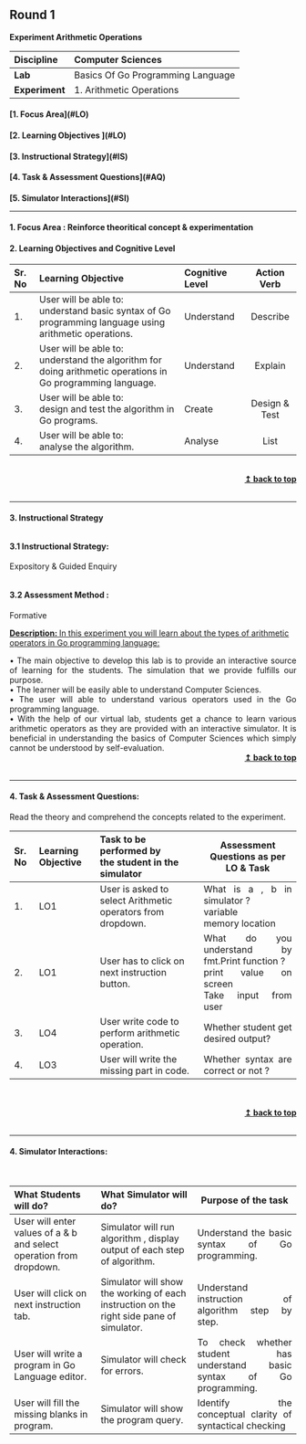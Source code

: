 ## Round 1
<p align="center">

<b> Experiment Arithmetic Operations </b> <a name="top"></a> <br>
</p>

<b>Discipline | </b> Computer Sciences
:--|:--|
<b> Lab</b> | Basics Of Go Programming Language 
<b> Experiment</b>|1. Arithmetic Operations


<h4> [1. Focus Area](#LO)
<h4> [2. Learning Objectives ](#LO)
<h4> [3. Instructional Strategy](#IS)
<h4> [4. Task & Assessment Questions](#AQ)
<h4> [5. Simulator Interactions](#SI)
<hr>

<a name="LO"></a>
#### 1. Focus Area : Reinforce theoritical concept & experimentation
#### 2. Learning Objectives and Cognitive Level


Sr. No |	Learning Objective	| Cognitive Level | Action Verb
:--|:--|:--|:-:
1.| User will be able to: <br>understand basic syntax of Go programming language using arithmetic operations.  | Understand | Describe
2.| User will be able to: <br>understand the algorithm for doing arithmetic operations in Go programming language.  | Understand| Explain
3.| User will be able to: <br>design and test the algorithm in Go programs. | Create | Design & Test
4.| User will be able to: <br>analyse the algorithm. |Analyse | List




<br/>
<div align="right">
    <b><a href="#top">↥ back to top</a></b>
</div>
<br/>
<hr>

<a name="IS"></a>
#### 3. Instructional Strategy
###### <h4>3.1 Instructional Strategy:     
Expository & Guided Enquiry
###### <h4>3.2 Assessment Method : 
Formative

<u> <b>Description: </b> In this experiment you will learn about the types of arithmetic operators in Go programming language: </u>
<br>
 <div align="justify">•	The main objective to develop this lab is to provide an interactive source of learning for the students. The simulation that we provide fulfills our purpose.
<br>
•	The learner will be easily able to understand Computer Sciences.<br>
•	The user will able to understand various operators used in the Go programming language.<br>
•	With the help of our virtual lab, students get a chance to learn various arithmetic operators as they are provided with an interactive simulator. It is beneficial in understanding the basics of Computer Sciences which simply cannot be understood by self-evaluation.
<br/>
<div align="right">
    <b><a href="#top">↥ back to top</a></b>
</div>
<br/>
<hr>

<a name="AQ"></a>
#### 4. Task & Assessment Questions:

Read the theory and comprehend the concepts related to the experiment.
<br>

Sr. No |	Learning Objective	| Task to be performed by <br> the student  in the simulator | Assessment Questions as per LO & Task
:--|:--|:--|:-:
1.| LO1 | User is asked to select Arithmetic operators from dropdown. | <div align="justify"> What is a , b in simulator ? <br> variable <br>memory location
2.| LO1 | User has to click on next instruction button. | <div align="justify">What do you understand by fmt.Print function ?<br>print value on screen<br>Take input from user
3.| LO4 | User write code to perform arithmetic operation. |<div align="justify"> Whether student get desired output?
4.| LO3 | User will write the missing part in code. | <div align = "justify"> Whether syntax are correct or not ?
 <br>

 <br/>
<div align="right">
    <b><a href="#top">↥ back to top</a></b>
</div>
<br/>
<hr>

<a name="SI"></a>

#### 4. Simulator Interactions:
<br>

What Students will do? |	What Simulator will do?	| Purpose of the task
:--|:--|:-:
User will enter values of a & b and select operation from dropdown. | Simulator will run algorithm , display output of each step of algorithm.  |<div align = "justify">  Understand the basic syntax of Go programming.
User will click on next instruction tab.  | Simulator will show the working of each instruction on the right side pane of simulator.  |<div align = "justify"> Understand instruction of algorithm step by step.
User will write a program in Go Language editor.  | Simulator will check for errors. | <div align = "justify">To check whether student has understand basic syntax of Go programming.
User will fill the missing blanks in program.  | Simulator will show the program query.  |<div align = "justify"> Identify the conceptual clarity of syntactical checking
